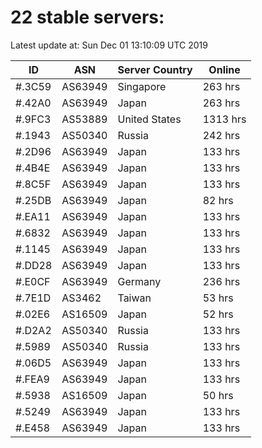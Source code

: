 # 22 stable servers:

Latest update at: Sun Dec 01 13:10:09 UTC 2019

| ID | ASN | Server Country | Online |
| -- | --- | -------------- | ------ |
| #.3C59 | AS63949 | Singapore | 263 hrs |
| #.42A0 | AS63949 | Japan | 263 hrs |
| #.9FC3 | AS53889 | United States | 1313 hrs |
| #.1943 | AS50340 | Russia | 242 hrs |
| #.2D96 | AS63949 | Japan | 133 hrs |
| #.4B4E | AS63949 | Japan | 133 hrs |
| #.8C5F | AS63949 | Japan | 133 hrs |
| #.25DB | AS63949 | Japan | 82 hrs |
| #.EA11 | AS63949 | Japan | 133 hrs |
| #.6832 | AS63949 | Japan | 133 hrs |
| #.1145 | AS63949 | Japan | 133 hrs |
| #.DD28 | AS63949 | Japan | 133 hrs |
| #.E0CF | AS63949 | Germany | 236 hrs |
| #.7E1D | AS3462 | Taiwan | 53 hrs |
| #.02E6 | AS16509 | Japan | 52 hrs |
| #.D2A2 | AS50340 | Russia | 133 hrs |
| #.5989 | AS50340 | Russia | 133 hrs |
| #.06D5 | AS63949 | Japan | 133 hrs |
| #.FEA9 | AS63949 | Japan | 133 hrs |
| #.5938 | AS16509 | Japan | 50 hrs |
| #.5249 | AS63949 | Japan | 133 hrs |
| #.E458 | AS63949 | Japan | 133 hrs |

